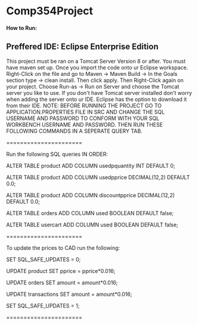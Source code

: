 # Comp354Project
#### How to Run:
## Preffered IDE: Eclipse Enterprise Edition
This project must be ran on a Tomcat Server Version 8 or after.
You must have maven set up.
Once you import the code onto ur Eclipse workspace. Right-Click on the file and go to Maven -> Maven Build -> In the Goals section type -> clean install.
Then click apply.
Then Right-Click again on your project.
Choose Run-as -> Run on Server and choose the Tomcat server you like to use.
If you don't have Tomcat server installed don't worry when adding the server onto ur IDE.
Eclipse has the option to download it from their IDE.
NOTE: BEFORE RUNNING THE PROJECT GO TO APPLICATION.PROPERTIES FILE IN SRC AND CHANGE THE SQL USERNAME AND PASSWORD TO CONFORM WITH 
YOUR SQL WORKBENCH USERNAME AND PASSWORD. THEN RUN THESE FOLLOWING COMMANDS IN A SEPERATE QUERY TAB.

======================

Run the following SQL queries IN ORDER:

ALTER TABLE product
ADD COLUMN usedpquantity INT
DEFAULT 0;

ALTER TABLE product
ADD COLUMN usedpprice DECIMAL(12,2)
DEFAULT 0.0;

ALTER TABLE product
ADD COLUMN discountpprice DECIMAL(12,2)
DEFAULT 0.0;

ALTER TABLE orders
ADD COLUMN used BOOLEAN
DEFAULT false;

ALTER TABLE usercart
ADD COLUMN used BOOLEAN
DEFAULT false;

======================

To update the prices to CAD run the following:


SET SQL_SAFE_UPDATES = 0;

UPDATE product
SET pprice = pprice*0.016;

UPDATE orders
SET amount = amount*0.016;

UPDATE transactions
SET amount = amount*0.016;

SET SQL_SAFE_UPDATES = 1;

======================
